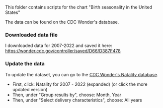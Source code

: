 This folder contains scripts for the chart "Birth seasonality in the United States"

The data can be found on the CDC Wonder's database.

### Downloaded data file

I downloaded data for 2007-2022 and saved it here: https://wonder.cdc.gov/controller/saved/D66/D387F478

### Update the data

To update the dataset, you can go to the [CDC Wonder's Natality database](https://wonder.cdc.gov/natality.html).

- First, click: Natality for 2007 - 2022 (expanded) (or click the more updated version)
- Then, under "Group results by", choose: Month, Year
- Then, under "Select delivery characteristics", choose: All years
